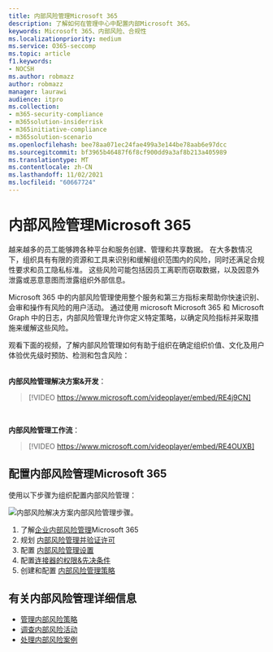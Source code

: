 ```yaml
---
title: 内部风险管理Microsoft 365
description: 了解如何在管理中心中配置内部Microsoft 365。
keywords: Microsoft 365、内部风险、合规性
ms.localizationpriority: medium
ms.service: O365-seccomp
ms.topic: article
f1.keywords:
- NOCSH
ms.author: robmazz
author: robmazz
manager: laurawi
audience: itpro
ms.collection:
- m365-security-compliance
- m365solution-insiderrisk
- m365initiative-compliance
- m365solution-scenario
ms.openlocfilehash: bee78aa071ec24fae499a3e144be78aab6e97dcc
ms.sourcegitcommit: bf3965b46487f6f8cf900dd9a3af8b213a405989
ms.translationtype: MT
ms.contentlocale: zh-CN
ms.lasthandoff: 11/02/2021
ms.locfileid: "60667724"
---
```

# <a name="insider-risk-management-in-microsoft-365"></a>内部风险管理Microsoft 365

越来越多的员工能够跨各种平台和服务创建、管理和共享数据。 在大多数情况下，组织具有有限的资源和工具来识别和缓解组织范围内的风险，同时还满足合规性要求和员工隐私标准。 这些风险可能包括因员工离职而窃取数据，以及因意外泄露或恶意意图而泄露组织外部信息。

Microsoft 365 中的内部风险管理使用整个服务和第三方指标来帮助你快速识别、会审和操作有风险的用户活动。 通过使用 microsoft Microsoft 365 和 Microsoft Graph 中的日志，内部风险管理允许你定义特定策略，以确定风险指标并采取措施来缓解这些风险。

观看下面的视频，了解内部风险管理如何有助于组织在确定组织价值、文化及用户体验优先级时预防、检测和包含风险：
<br>
<br>

**内部风险管理解决方案&开发**：
>[!VIDEO https://www.microsoft.com/videoplayer/embed/RE4j9CN]
<br>

**内部风险管理工作流**：
>[!VIDEO https://www.microsoft.com/videoplayer/embed/RE4OUXB]

## <a name="configure-insider-risk-management-for-microsoft-365"></a>配置内部风险管理Microsoft 365

使用以下步骤为组织配置内部风险管理：

![内部风险解决方案内部风险管理步骤。](../media/ir-solution-ir-steps.png)

1. 了解[企业内部风险管理](insider-risk-management.md)Microsoft 365
2. 规划 [内部风险管理并验证许可](insider-risk-management-plan.md)
3. 配置 [内部风险管理设置](insider-risk-management-settings.md)
4. 配置[连接器](insider-risk-management-configure.md#step-1-required-enable-permissions-for-insider-risk-management)[的权限&先决条件](insider-risk-management-configure.md#step-4-required-configure-prerequisites-for-policies)
5. 创建和配置 [内部风险管理策略](insider-risk-management-configure.md#step-6-required-create-an-insider-risk-management-policy)

## <a name="more-information-about-insider-risk-management"></a>有关内部风险管理详细信息

- [管理内部风险策略](insider-risk-management-policies.md)
- [调查内部风险活动](insider-risk-management-activities.md)
- [处理内部风险案例](insider-risk-management-cases.md)